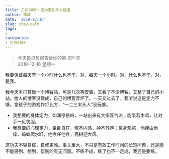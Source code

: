 ```yaml
---
title: 贝贝60秒：定力要到什么程度
author: 曲政
date: '2019-12-16'
slug: stay-calm
tags:
- 
categories:
- 贝贝60秒
---
```

> 今天是贝贝报告给你的第 291 天   
> 2019-12-16 星期一 

我要保证每天有一个小时什么也不干。对，每天一个小时。对，什么也不干。对，是我。

我今天本打算做一个博客站，可是几次等安装，又看了不少博客，又整了自己的小站。给人的博客没建成，自己的博客弄坏了。一天又过去了。我听说这是定力不够。拿孩子的游戏作打比方，“一二三木头人”没玩够。

-   我想要的身体定力，如渊停岳峙，一站出来有大宗匠气派；能呆若木鸡，让对手一见丧胆。
-   我想要的心理定力，坐卧自在，魂不内荡，神不外游；离身观照，他痒由他痒，蚂蚁爬水缸，他疼任他疼，高树迎大风。

这功夫不容易练，自修更难。事关重大，不只是有效工作时间的长短问题，还是能不能感到、想到、悟到的有无问题。不练不成，练了也不一定成，我还是要练。
